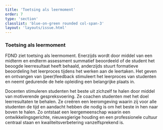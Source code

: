 ```yaml
---
title: 'Toetsing als leermoment'
order: 7
type: 'section'
classlist: 'blue-on-green rounded col-span-3'
layout: 'layouts/issue.html'
---
```


### Toetsing als leermoment

FDND ziet toetsing als leermoment. Enerzijds wordt door middel van een midterm en endterm assessment summatief beoordeeld of de student het beoogde leerresultaat heeft behaald, anderzijds stuurt formatieve beoordeling het leerproces tijdens het werken aan de leertaken. Het geven en ontvangen van (peer)feedback stimuleert het leerproces van studenten en neemt gedurende de hele opleiding een belangrijke plaats in.

Docenten stimuleren studenten het beste uit zichzelf te halen door middel van motiverende gespreksvoering. Ze coachen studenten met het doel leerresultaten te behalen. Ze creëren een leeromgeving waarin zij voor alle studenten de tijd en aandacht hebben die nodig is om het beste in hen naar boven te halen. Zo ontstaat een leergemeenschap waarin een ontwikkelingsgerichte, nieuwsgierige houding en een professionele cultuur centraal staan en kwaliteitsverbetering vanzelfsprekend is.
